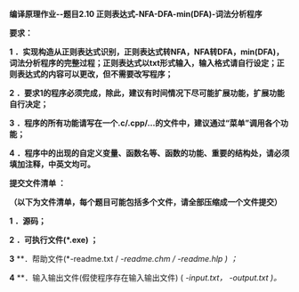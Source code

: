 **编译原理作业--题目2.10 正则表达式-NFA-DFA-min(DFA)-词法分析程序**

**要求：**

 **1** **．实现构造从正则表达式识别，正则表达式转NFA，NFA转DFA，min(DFA)，词法分析程序的完整过程；正则表达式以txt形式输入，输入格式请自行设定；正则表达式的内容可以更改，但不需要改写程序；**

 **2** **．要求1的程序必须完成，除此，建议有时间情况下尽可能扩展功能，扩展功能自行决定；**

 **3** **．程序的所有功能请写在一个.c/.cpp/…的文件中，建议通过“菜单”调用各个功能；**

 **4** **．程序中的出现的自定义变量、函数名等、函数的功能、重要的结构处，请必须填加注释，中英文均可。**

**提交文件清单 ：**

**（以下为文件清单，每个题目可能包括多个文件，请全部压缩成一个文件提交）**

 **1** **．源码；**

 **2** **．可执行文件(*.exe) ；**

 **3** **．帮助文件(*-readme.txt  / *-readme.chm  /  *-readme.hlp ) ；**

 **4** **．输入输出文件(假使程序存在输入输出文件) ( *-input.txt， *-output.txt )。**
